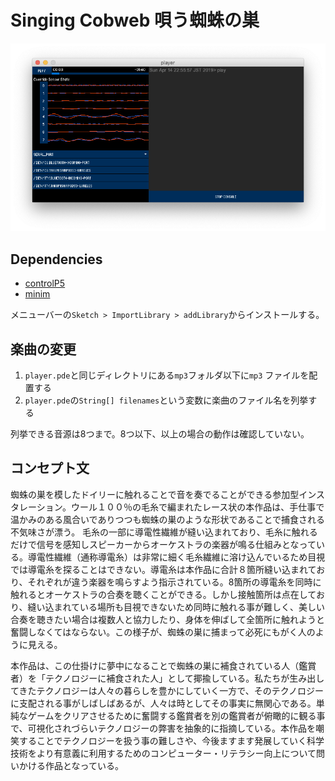 # Singing Cobweb  唄う蜘蛛の巣

![Thumbnail](asset/image.png)

## Dependencies
- [controlP5](http://www.sojamo.de/libraries/controlP5/)
- [minim](http://code.compartmental.net/minim/)

メニューバーの`Sketch > ImportLibrary > addLibrary`からインストールする。

## 楽曲の変更

1. `player.pde`と同じディレクトリにある`mp3`フォルダ以下に`mp3` ファイルを配置する
2. `player.pde`の`String[] filenames`という変数に楽曲のファイル名を列挙する

列挙できる音源は8つまで。8つ以下、以上の場合の動作は確認していない。

## コンセプト文

蜘蛛の巣を模したドイリーに触れることで音を奏でることができる参加型インスタレーション。ウール１００％の毛糸で編まれたレース状の本作品は、手仕事で温かみのある風合いでありつつも蜘蛛の巣のような形状であることで捕食される不気味さが漂う。
毛糸の一部に導電性繊維が縫い込まれており、毛糸に触れるだけで信号を感知しスピーカーからオーケストラの楽器が鳴る仕組みとなっている。導電性繊維（通称導電糸）は非常に細く毛糸繊維に溶け込んでいるため目視では導電糸を探ることはできない。導電糸は本作品に合計８箇所縫い込まれており、それぞれが違う楽器を鳴らすよう指示されている。8箇所の導電糸を同時に触れるとオーケストラの合奏を聴くことができる。しかし接触箇所は点在しており、縫い込まれている場所も目視できないため同時に触れる事が難しく、美しい合奏を聴きたい場合は複数人と協力したり、身体を伸ばして全箇所に触れようと奮闘しなくてはならない。この様子が、蜘蛛の巣に捕まって必死にもがく人のように見える。

本作品は、この仕掛けに夢中になることで蜘蛛の巣に補食されている人（鑑賞者）を「テクノロジーに補食された人」として揶揄している。私たちが生み出してきたテクノロジーは人々の暮らしを豊かにしていく一方で、そのテクノロジーに支配される事がしばしばあるが、人々は時としてその事実に無関心である。単純なゲームをクリアさせるために奮闘する鑑賞者を別の鑑賞者が俯瞰的に観る事で、可視化されづらいテクノロジーの弊害を抽象的に指摘している。本作品を嘲笑することでテクノロジーを扱う事の難しさや、今後ますます発展していく科学技術をより有意義に利用するためのコンピューター・リテラシー向上について問いかける作品となっている。
